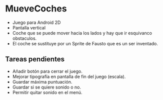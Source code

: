 # MueveCoches

- Juego para Android 2D
- Pantalla vertical
- Coche que se puede mover hacia los lados y hay que ir esquivanco obstaculos.
- El coche se sustituye por un Sprite de Fausto que es un ser inventado.

## Tareas pendientes
- Añadir botón para cerrar el juego.
- Mejorar tipografía en pantalla de fin del juego (escala).
- Guardar máxima puntuación.
- Guardar si se quiere sonido o no.
- Permitir quitar sonido en el menú.
